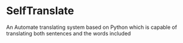 # SelfTranslate
An Automate translating system based on Python which is capable of translating both sentences and the words included
